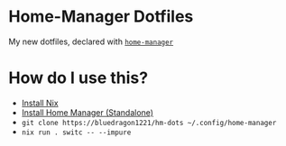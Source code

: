 # Home-Manager Dotfiles
My new dotfiles, declared with [`home-manager`](https://nix-community.github.io/home-manager/)

# How do I use this?
- [Install Nix](https://nixos.org/download)
- [Install Home Manager (Standalone)](https://nix-community.github.io/home-manager/index.html#sec-install-standalone)
- `git clone https://bluedragon1221/hm-dots ~/.config/home-manager`
- `nix run . switc -- --impure` 
